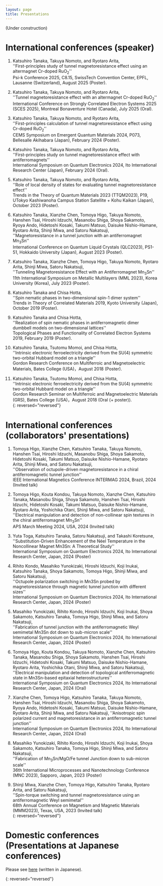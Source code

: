 ```yaml
---
layout: page
title: Presentations
---
```


(Under construction)

# International conferences (speaker)   

1. Katsuhiro Tanaka, Takuya Nomoto, and Ryotaro Arita,   
   ''First-principles study of tunnel magnetoresistance effect using an altermagnet Cr-doped RuO<sub>2</sub>''   
   Psi-k Conference 2025, C8.15, SwissTech Convention Center, EPFL, Lausanne (Switzerland), August 2025 (Poster).   

1. Katsuhiro Tanaka, Takuya Nomoto, and Ryotaro Arita,     
   ''Tunnel magnetoresistance effect with an altermagnet Cr-doped RuO<sub>2</sub>''    
   International Conference on Strongly Correlated Electron Systems 2025 (SCES 2025), Montreal Bonaventure Hotel (Canada), July 2025 (Oral).    

1. Katsuhiro Tanaka, Takuya Nomoto, and Ryotaro Arita,     
   ''First-principles calculation of tunnel magnetoresistance effect using Cr-doped RuO<sub>2</sub>''    
   CEMS Symposium on Emergent Quantum Materials 2024, P073, Bellesalle Akihabara (Japan), February 2024 (Poster).   

1. Katsuhiro Tanaka, Takuya Nomoto, and Ryotaro Arita,    
   ''First-principles study on tunnel magnetoresistance effect with antiferromagnets''    
   International Symposium on Quantum Electronics 2024, Ito International Research Center (Japan), February 2024 (Oral).     

1. Katsuhiro Tanaka, Takuya Nomoto, and Ryotaro Arita,    
   ''Role of local density of states for evaluating tunnel magnetoresistance effect''    
   Trends in the Theory of Quantum Materials 2023 (TTQM2023), P19, UTokyo Kashiwanoha Campus Station Satellite + Kohu Kaikan (Japan), October 2023 (Poster).   

1. Katsuhiro Tanaka, Xianzhe Chen, Tomoya Higo, Takuya Nomoto, Hanshen Tsai, Hiroshi Idzuchi, Masanobu Shiga, Shoya Sakamoto, Ryoya Ando, Hidetoshi Kosaki, Takumi Matsuo, Daisuke Nishio-Hamane, Ryotaro Arita, Shinji Miwa, and Satoru Nakatsuji,  
   ''Magnetoresistance in a tunnel junction with an antiferromagnet Mn<sub>3</sub>Sn''  
   International Conference on Quantum Liquid Crystals (QLC2023), PS1-51, Hokkaido University (Japan), August 2023 (Poster).  

1. Katsuhiro Tanaka, Xianzhe Chen, Tomoya Higo, Takuya Nomoto, Ryotaro Arita, Shinji Miwa, Satoru Nakatsuji,  
   ''Tunneling Magnetoresistance Effect with an Antiferromagnet Mn<sub>3</sub>Sn''   
   11th International Symposium on Metallic Multilayers (MML 2023), Korea University (Korea), July 2023 (Poster).  

1. Katsuhiro Tanaka and Chisa Hotta,  
   ''Spin nematic phases in two-dimensional spin-1 dimer system''    
   Trends in Theory of Correlated Materials 2019, Kyoto University (Japan), October 2019 (Poster).   

1. Katsuhiro Tanaka and Chisa Hotta,   
   ''Realization of spin nematic phases in antiferromagnetic dimer dumbbell models on two-dimensional lattices''   
   Topological Phases and Functionality of Correlated Electron Systems 2019, February 2019 (Poster).   

1. Katsuhiro Tanaka, Tsutomu Momoi, and Chisa Hotta,   
   ''Intrinsic electronic ferroelectricity derived from the SU(4) symmetric two-orbital Hubbard model on a triangle''   
   Gordon Research Conference on Multiferroic and Magnetoelectric Materials, Bates College (USA)，August 2018 (Poster).   

1. Katsuhiro Tanaka, Tsutomu Momoi, and Chisa Hotta,   
   ''Intrinsic electronic ferroelectricity derived from the SU(4) symmetric two-orbital Hubbard model on a triangle''   
   Gordon Research Seminar on Multiferroic and Magnetoelectric Materials (GRS), Bates College (USA)，August 2018 (Oral (+ poster)).   
{: reversed="reversed"}


# International conferences (collaborators' presentations)   

1. Tomoya Higo, Xianzhe Chen, Katsuhiro Tanaka, Takuya Nomoto, Hanshen Tsai, Hiroshi Idzuchi, Masanobu Shiga, Shoya Sakamoto, Hidetoshi Kosaki, Takumi Matsuo, Daisuke Nishio-Hamane, Ryotaro Arita, Shinji Miwa, and Satoru Nakatsuji,   
   ''Observation of octupole-driven magnetoresistance in a chiral antiferromagnetic tunnel junction''   
   IEEE International Magnetics Conference INTERMAG 2024, Brazil, 2024 (Invited talk)   

1. Tomoya Higo, Kouta Kondou, Takuya Nomoto, Xianzhe Chen, Katsuhiro Tanaka, Masanobu Shiga, Shoya Sakamoto, Hanshen Tsai, Hiroshi Idzuchi, Hidetoshi Kosaki, Takumi Matsuo, Daisuke Nishio-Hamane, Ryotaro Arita, Yoshichika Otani, Shinji Miwa, and Satoru Nakatsuji,   
   ''Electrical manipulation and detection of non-collinear spin textures in the chiral antiferromagnet Mn<sub>3</sub>Sn''   
   APS March Meeting 2024, USA, 2024 (Invited talk)   

1. Yuta Toga, Katsuhiro Tanaka, Satoru Nakatsuji, and Takashi Koretsune,   
   ''Substitution-Driven Enhancement of the Néel Temperature in the Noncollinear Magnet Mn3Sn: A Theoretical Study''   
   International Symposium on Quantum Electronics 2024, Ito International Research Center, Japan, 2024 (Poster)   

1. Rihito Kondo, Masahiko Yunokizaki, Hiroshi Idzuchi, Koji Inukai, Katsuhiro Tanaka, Shoya Sakamoto, Tomoya Higo, Shinji Miwa, and Satoru Nakatsuji,   
   ''Octupole polarization switching in Mn3Sn probed by magnetoresistance through magnetic tunnel junction with different sizes''   
   International Symposium on Quantum Electronics 2024, Ito International Research Center, Japan, 2024 (Poster)   

1. Masahiko Yunokizaki, Rihito Kondo, Hiroshi Idzuchi, Koji Inukai, Shoya Sakamoto, Katsuhiro Tanaka, Tomoya Higo, Shinji Miwa, and Satoru Nakatsuji,   
   ''Fabrication of tunnel junction with the antiferromagnetic Weyl semimetal Mn3Sn dot down to sub-micron scale''   
   International Symposium on Quantum Electronics 2024, Ito International Research Center, Japan, 2024 (Poster)   

1. Tomoya Higo, Kouta Kondou, Takuya Nomoto, Xianzhe Chen, Katsuhiro Tanaka, Masanobu Shiga, Shoya Sakamoto, Hanshen Tsai, Hiroshi Idzuchi, Hidetoshi Kosaki, Takumi Matsuo, Daisuke Nishio-Hamane, Ryotaro Arita, Yoshichika Otani, Shinji Miwa, and Satoru Nakatsuji,  
   ''Electrical manipulation and detection of topological antiferromagnetic state in Mn3Sn-based epitaxial heterostructures''   
   International Symposium on Quantum Electronics 2024, Ito International Research Center, Japan, 2024 (Oral)   

1. Xianzhe Chen, Tomoya Higo, Katsuhiro Tanaka, Takuya Nomoto, Hanshen Tsai, Hiroshi Idzuchi, Masanobu Shiga, Shoya Sakamoto, Ryoya Ando, Hidetoshi Kosaki, Takumi Matsuo, Daisuke Nishio-Hamane, Ryotaro Arita, Shinji Miwa, and Satoru Nakatsuji, 
   ''Anisotropic spin polarized current and magnetoresistance in an antiferromagnetic tunnel junction''   
   International Symposium on Quantum Electronics 2024, Ito International Research Center, Japan, 2024 (Oral)   

1. Masahiko Yunokizaki, Rihito Kondo, Hiroshi Idzuchi, Koji Inukai, Shoya Sakamoto, Katsuhiro Tanaka, Tomoya Higo, Shinji Miwa, and Satoru Nakatsuji,   
   ''Fabrication of Mn<sub>3</sub>Sn/MgO/Fe tunnel Junction down to sub-micron scale''   
   36th International Microprocesses and Nanotechnology Conference (MNC 2023), Sapporo, Japan, 2023 (Poster)   

1. Shinji Miwa, Xianzhe Chen, Tomoya Higo, Katsuhiro Tanaka, Ryotaro Arita, and Satoru Nakatsuji,   
   ''Spin-torque switching and tunnel magnetoresistance using an antiferromagnetic Weyl semimetal''   
   68th Annual Conference on Magnetism and Magnetic Materials (MMM2023), Texas, USA, 2023 (Invited talk)   
{: reversed="reversed"}


# Domestic conferences (Presentations at Japanese conferences)   
  Please see [here](/ja/presentations_j.html) (written in Japanese).  

{: reversed="reversed"}
